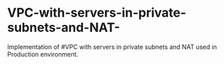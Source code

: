 # VPC-with-servers-in-private-subnets-and-NAT-
Implementation of #VPC with servers in private subnets and NAT used in Production environment.
